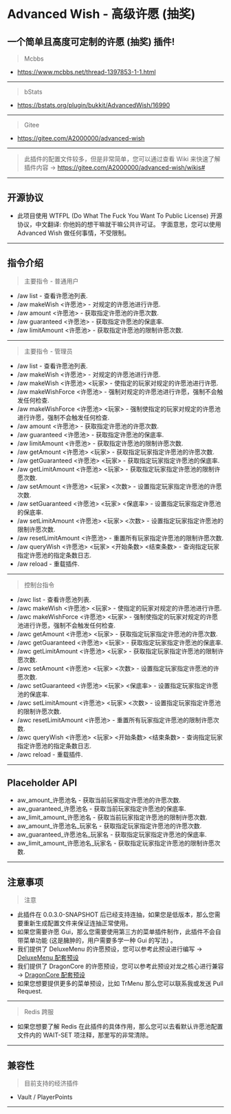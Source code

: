 # Advanced Wish - 高级许愿 (抽奖)

## 一个简单且高度可定制的许愿 (抽奖) 插件!

> Mcbbs
- https://www.mcbbs.net/thread-1397853-1-1.html
---
> bStats
- https://bstats.org/plugin/bukkit/AdvancedWish/16990
---
> Gitee
- https://gitee.com/A2000000/advanced-wish
---
> 此插件的配置文件较多，但是非常简单，您可以通过查看 Wiki 来快速了解插件内容 -> https://gitee.com/A2000000/advanced-wish/wikis#
---
## 开源协议
- 此项目使用 WTFPL (Do What The Fuck You Want To Public License) 开源协议，中文翻译: 你他妈的想干嘛就干嘛公共许可证。 字面意思，您可以使用 Advanced Wish 做任何事情，不受限制。
---
## 指令介绍
> 主要指令 - 普通用户
- /aw list - 查看许愿池列表.
- /aw makeWish <许愿池> - 对规定的许愿池进行许愿.
- /aw amount <许愿池> - 获取指定许愿池的许愿次数.
- /aw guaranteed <许愿池> - 获取指定许愿池的保底率.
- /aw limitAmount <许愿池> - 获取指定许愿池的限制许愿次数.
---
> 主要指令 - 管理员
- /aw list - 查看许愿池列表.
- /aw makeWish <许愿池> - 对规定的许愿池进行许愿.
- /aw makeWish <许愿池> <玩家> - 使指定的玩家对规定的许愿池进行许愿.
- /aw makeWishForce <许愿池> - 强制对规定的许愿池进行许愿，强制不会触发任何检查.
- /aw makeWishForce <许愿池> <玩家> - 强制使指定的玩家对规定的许愿池进行许愿，强制不会触发任何检查.
- /aw amount <许愿池> - 获取指定许愿池的许愿次数.
- /aw guaranteed <许愿池> - 获取指定许愿池的保底率.
- /aw limitAmount <许愿池> - 获取指定许愿池的限制许愿次数.
- /aw getAmount <许愿池> <玩家> - 获取指定玩家指定许愿池的许愿次数.
- /aw getGuaranteed <许愿池> <玩家> - 获取指定玩家指定许愿池的保底率.
- /aw getLimitAmount <许愿池> <玩家> - 获取指定玩家指定许愿池的限制许愿次数.
- /aw setAmount <许愿池> <玩家> <次数> - 设置指定玩家指定许愿池的许愿次数.
- /aw setGuaranteed <许愿池> <玩家> <保底率> - 设置指定玩家指定许愿池的保底率.
- /aw setLimitAmount <许愿池> <玩家> <次数> - 设置指定玩家指定许愿池的限制许愿次数.
- /aw resetLimitAmount <许愿池> - 重置所有玩家指定许愿池的限制许愿次数.
- /aw queryWish <许愿池> <玩家> <开始条数> <结束条数> - 查询指定玩家指定许愿池的指定条数日志.
- /aw reload - 重载插件.
---
> 控制台指令
- /awc list - 查看许愿池列表.
- /awc makeWish <许愿池> <玩家> - 使指定的玩家对规定的许愿池进行许愿.
- /awc makeWishForce <许愿池> <玩家> - 强制使指定的玩家对规定的许愿池进行许愿，强制不会触发任何检查.
- /awc getAmount <许愿池> <玩家> - 获取指定玩家指定许愿池的许愿次数.
- /awc getGuaranteed <许愿池> <玩家> - 获取指定玩家指定许愿池的保底率.
- /awc getLimitAmount <许愿池> <玩家> - 获取指定玩家指定许愿池的限制许愿次数.
- /awc setAmount <许愿池> <玩家> <次数> - 设置指定玩家指定许愿池的许愿次数.
- /awc setGuaranteed <许愿池> <玩家> <保底率> - 设置指定玩家指定许愿池的保底率.
- /awc setLimitAmount <许愿池> <玩家> <次数> - 设置指定玩家指定许愿池的限制许愿次数.
- /awc resetLimitAmount <许愿池> - 重置所有玩家指定许愿池的限制许愿次数.
- /awc queryWish <许愿池> <玩家> <开始条数> <结束条数> - 查询指定玩家指定许愿池的指定条数日志.
- /awc reload - 重载插件.
---
## Placeholder API
- aw_amount_许愿池名 - 获取当前玩家指定许愿池的许愿次数.
- aw_guaranteed_许愿池名 - 获取当前玩家指定许愿池的保底率.
- aw_limit_amount_许愿池名 - 获取当前玩家指定许愿池的限制许愿次数.
- aw_amount_许愿池名_玩家名 - 获取指定玩家指定许愿池的许愿次数.
- aw_guaranteed_许愿池名_玩家名 - 获取指定玩家指定许愿池的保底率.
- aw_limit_amount_许愿池名_玩家名 - 获取指定玩家指定许愿池的限制许愿次数.
---
## 注意事项
> 注意
- 此插件在 0.0.3.0-SNAPSHOT 后已经支持连抽，如果您是低版本，那么您需要重新生成配置文件来保证连抽正常使用。
- 如果您需要许愿 Gui，那么您需要使用第三方的菜单插件制作，此插件不会自带菜单功能 (这是臃肿的，用户需要多学一种 Gui 的写法) 。
- 我们提供了 DeluxeMenu 的许愿预设，您可以参考此预设进行编写 -> [DeluxeMenu 配套预设](https://gitee.com/A2000000/advanced-wish/tree/main/DeluxeMenu%20%E9%85%8D%E5%A5%97%E8%8F%9C%E5%8D%95)
- 我们提供了 DragonCore 的许愿预设，您可以参考此预设对龙之核心进行兼容 -> [DragonCore 配套预设](https://gitee.com/A2000000/advanced-wish/tree/main/DragonCore%20%E9%85%8D%E5%A5%97%E7%95%8C%E9%9D%A2)
- 如果您想要提供更多的菜单预设，比如 TrMenu 那么您可以联系我或发送 Pull Request.
---
> Redis 跨服
- 如果您想要了解 Redis 在此插件的具体作用，那么您可以去看默认许愿池配置文件内的 WAIT-SET 项注释，那里写的非常清除。
---
## 兼容性
> 目前支持的经济插件
- Vault / PlayerPoints
---